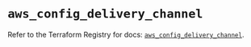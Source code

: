 # `aws_config_delivery_channel`

Refer to the Terraform Registry for docs: [`aws_config_delivery_channel`](https://registry.terraform.io/providers/hashicorp/aws/5.75.1/docs/resources/config_delivery_channel).
